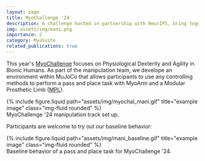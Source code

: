 ```yaml
---
layout: page
title: MyoChallenge '24
description: A challenge hosted in partnership with NeurIPS, bring together by the MyoSuite Team. 
img: assets/img/mani.png
importance: 2
category: MyoSuite
related_publications: true
---
```


This year's [MyoChallenge](https://sites.google.com/view/myosuite/myochallenge/myochallenge-2024) focuses on Physiological Dexterity and Agility in Bionic Humans. As part of the manipulation team, we develope an environment within MuJoCo that allows participants to use any controlling methods to perform a pass and place task with MyoArm and a Modular Prosthetic Limb ([MPL](https://robotsguide.com/robots/mpl)). 

<div class="row justify-content-center">
    <div class="col-sm-8 mt-3 mt-md-0">
        {% include figure.liquid path="assets/img/myochal_mani.gif" title="example image" class="img-fluid rounded" %}
    </div>
</div>
<div class="caption">
    MyoChallenge '24 manipulation track set up. 
</div>

Participants are welcome to try out our baseline behavior:

<div class="row justify-content-center">
    <div class="col-sm-12 mt-3 mt-md-0">
        {% include figure.liquid path="assets/img/mani_baseline.gif" title="example image" class="img-fluid rounded" %}
    </div>
</div>
<div class="caption">
    Baseline behavior of a pass and place task for MyoChallenge '24. 
</div>